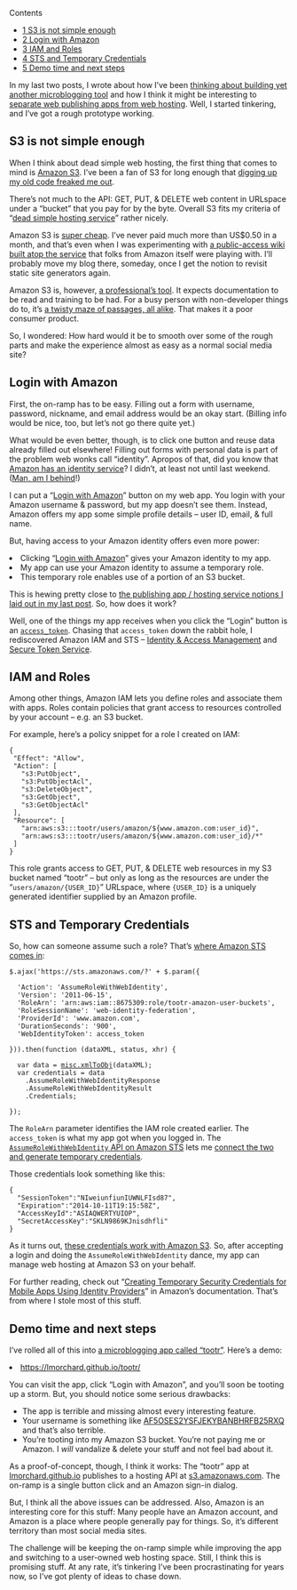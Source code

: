 <div id="toc_container" class="toc_wrap_right no_bullets">
  <p class="toc_title">
    Contents
  </p>
  
  <ul class="toc_list">
    <li>
      <a href="#S3_is_not_simple_enough"><span class="toc_number toc_depth_1">1</span> S3 is not simple enough</a>
    </li>
    <li>
      <a href="#Login_with_Amazon"><span class="toc_number toc_depth_1">2</span> Login with Amazon</a>
    </li>
    <li>
      <a href="#IAM_and_Roles"><span class="toc_number toc_depth_1">3</span> IAM and Roles</a>
    </li>
    <li>
      <a href="#STS_and_Temporary_Credentials"><span class="toc_number toc_depth_1">4</span> STS and Temporary Credentials</a>
    </li>
    <li>
      <a href="#Demo_time_and_next_steps"><span class="toc_number toc_depth_1">5</span> Demo time and next steps</a>
    </li>
  </ul>
</div>

In my last two posts, I wrote about how I&#8217;ve been [thinking about building yet another microblogging tool][1] and how I think it might be interesting to [separate web publishing apps from web hosting][2]. Well, I started tinkering, and I&#8217;ve got a rough prototype working.

<!--more-->

<h2 style="text-align: left;">
  <span id="S3_is_not_simple_enough">S3 is not simple enough</span>
</h2>

<p style="text-align: left;">
  When I think about dead simple web hosting, the first thing that comes to mind is <a href="http://aws.amazon.com/s3/">Amazon S3</a>. I&#8217;ve been a fan of S3 for long enough that <a href="https://twitter.com/lmorchard/status/518228792780005376">digging up my old code freaked me out</a>.
</p>

<p style="text-align: left;">
  There&#8217;s not much to the API: GET, PUT, & DELETE web content in URLspace under a &#8220;bucket&#8221; that you pay for by the byte. Overall S3 fits my criteria of &#8220;<a href="http://blog.lmorchard.com/2014/10/09/separating-publishing-from-hosting-on-the-web#p[IadIcc]">dead simple hosting service</a>&#8221; rather nicely.
</p>

<p style="text-align: left;">
  Amazon S3 is <a href="http://aws.amazon.com/s3/pricing/">super cheap</a>. I&#8217;ve never paid much more than US$0.50 in a month, and that&#8217;s even when I was experimenting with <a href="https://github.com/lmorchard/S3Ajax/blob/master/js/wiki.js">a public-access wiki built atop the service</a> that folks from Amazon itself were playing with. I&#8217;ll probably move my blog there, someday, once I get the notion to revisit static site generators again.
</p>

<p style="text-align: left;">
  Amazon S3 is, however, <a href="http://www.team.net/mjb/hawg.html">a professional&#8217;s tool</a>. It expects documentation to be read and training to be had. For a busy person with non-developer things do to, it&#8217;s <a href="http://en.wikipedia.org/wiki/Colossal_Cave_Adventure">a twisty maze of passages, all alike</a>. That makes it a poor consumer product.
</p>

So, I wondered: How hard would it be to smooth over some of the rough parts and make the experience almost as easy as a normal social media site?

<h2 style="text-align: left;">
  <span id="Login_with_Amazon">Login with Amazon</span>
</h2>

<p style="text-align: left;">
  First, the on-ramp has to be easy. Filling out a form with username, password, nickname, and email address would be an okay start. (Billing info would be nice, too, but let&#8217;s not go there quite yet.)
</p>

<p style="text-align: left;">
  What would be even better, though, is to click one button and reuse data already filled out elsewhere! Filling out forms with personal data is part of the problem web wonks call &#8220;identity&#8221;. Apropos of that, did you know that <a href="http://login.amazon.com/website">Amazon has an identity service</a>? I didn&#8217;t, at least not until last weekend. (<a href="http://mobile.awsblog.com/post/Tx3UKF4SV4V0LV3/Announcing-Web-Identity-Federation">Man, am I behind</a>!)
</p>

<p style="text-align: left;">
  I can put a &#8220;<a href="http://login.amazon.com/">Login with Amazon</a>&#8221; button on my web app. You login with your Amazon username & password, but my app doesn&#8217;t see them. Instead, Amazon offers my app some simple profile details &#8211; user ID, email, & full name.
</p>

<p style="text-align: left;">
  But, having access to your Amazon identity offers even more power:
</p>

<li style="text-align: left;">
  Clicking &#8220;<a href="http://login.amazon.com/">Login with Amazon</a>&#8221; gives your Amazon identity to my app.
</li>
<li style="text-align: left;">
  My app can use your Amazon identity to assume a temporary role.
</li>
<li style="text-align: left;">
  This temporary role enables use of a portion of an S3 bucket.
</li>

<p style="text-align: left;">
  This is hewing pretty close to <a href="http://blog.lmorchard.com/2014/10/09/separating-publishing-from-hosting-on-the-web">the publishing app / hosting service notions I laid out in my last post</a>. So, how does it work?
</p>

<p style="text-align: left;">
  Well, one of the things my app receives when you click the &#8220;Login&#8221; button is an <a href="http://login.amazon.com/glossary#access_token"><code>access_token</code></a>. Chasing that <code>access_token</code> down the rabbit hole, I rediscovered Amazon IAM and STS &#8211; <a href="http://aws.amazon.com/iam/">Identity & Access Management</a> and <a href="http://docs.aws.amazon.com/STS/latest/APIReference/Welcome.html">Secure Token Service</a>.
</p>

<h2 style="text-align: left;">
  <span id="IAM_and_Roles">IAM and Roles</span>
</h2>

<p style="text-align: left;">
  Among other things, Amazon IAM lets you define roles and associate them with apps. Roles contain policies that grant access to resources controlled by your account &#8211; e.g. an S3 bucket.
</p>

<p style="text-align: left;">
  For example, here&#8217;s a policy snippet for a role I created on IAM:
</p>

<pre style="text-align: left;"><code class="language-javascript">{
 "Effect": "Allow",
 "Action": [
   "s3:PutObject",
   "s3:PutObjectAcl",
   "s3:DeleteObject",
   "s3:GetObject",
   "s3:GetObjectAcl"
 ],
 "Resource": [
   "arn:aws:s3:::tootr/users/amazon/${www.amazon.com:user_id}",
   "arn:aws:s3:::tootr/users/amazon/${www.amazon.com:user_id}/*"
 ]
}</code></pre>

<p style="text-align: left;">
  This role grants access to GET, PUT, & DELETE web resources in my S3 bucket named &#8220;tootr&#8221; &#8211; but only as long as the resources are under the &#8220;<code>users/amazon/{USER_ID}</code>&#8221; URLspace, where <code>{USER_ID}</code> is a uniquely generated identifier supplied by an Amazon profile.
</p>

<h2 style="text-align: left;">
  <span id="STS_and_Temporary_Credentials">STS and Temporary Credentials</span>
</h2>

<p style="text-align: left;">
  So, how can someone assume such a role? That&#8217;s <a href="https://github.com/lmorchard/tootr/blob/master/src/javascript/publishers/AmazonS3.js#L103">where Amazon STS comes in</a>:
</p>

<pre style="text-align: left;"><code class="language-javascript">$.ajax('https://sts.amazonaws.com/?' + $.param({

  'Action': 'AssumeRoleWithWebIdentity',
  'Version': '2011-06-15',
  'RoleArn': 'arn:aws:iam::8675309:role/tootr-amazon-user-buckets',
  'RoleSessionName': 'web-identity-federation',
  'ProviderId': 'www.amazon.com',
  'DurationSeconds': '900',
  'WebIdentityToken': access_token

})).then(function (dataXML, status, xhr) {

  var data = <a href="https://github.com/lmorchard/tootr/blob/master/src/javascript/misc.js#L11">misc.xmlToObj</a>(dataXML);
  var credentials = data
    .AssumeRoleWithWebIdentityResponse
    .AssumeRoleWithWebIdentityResult
    .Credentials;

});</code></pre>

<p style="text-align: left;">
  The <code>RoleArn</code> parameter identifies the IAM role created earlier. The <code>access_token</code> is what my app got when you logged in. The <a href="http://docs.aws.amazon.com/STS/latest/APIReference/API_AssumeRoleWithWebIdentity.html"><code>AssumeRoleWithWebIdentity</code> API on Amazon STS</a> lets me <a href="https://github.com/lmorchard/tootr/blob/master/src/javascript/publishers/AmazonS3.js#L103">connect the two and generate temporary credentials</a>.
</p>

<p style="text-align: left;">
  Those credentials look something like this:
</p>

<pre><code class="language-javascript">{
  "SessionToken":"NIweiunfiunIUWNLFIsd87",
  "Expiration":"2014-10-11T19:15:58Z",
  "AccessKeyId":"ASIAQWERTYUIOP",
  "SecretAccessKey":"SKLN9869KJnisdhfli"
}</code></pre>

<p style="text-align: left;">
  As it turns out, <a href="https://github.com/lmorchard/tootr/blob/master/src/javascript/publishers/AmazonS3.js#L148">these credentials work with Amazon S3</a>. So, after accepting a login and doing the <code>AssumeRoleWithWebIdentity</code> dance, my app can manage web hosting at Amazon S3 on your behalf.
</p>

<p style="text-align: left;">
  For further reading, check out &#8220;<a href="docs.aws.amazon.com/STS/latest/UsingSTS/CreatingWIF.html">Creating Temporary Security Credentials for Mobile Apps Using Identity Providers</a>&#8221; in Amazon&#8217;s documentation. That&#8217;s from where I stole most of this stuff.
</p>

<h2 style="text-align: left;">
  <span id="Demo_time_and_next_steps">Demo time and next steps</span>
</h2>

<p style="text-align: left;">
  I&#8217;ve rolled all of this into <a href="https://github.com/lmorchard/tootr">a microblogging app called &#8220;tootr&#8221;</a>. Here&#8217;s a demo:
</p>

<li style="text-align: left;">
  <a href="https://lmorchard.github.io/tootr/">https://lmorchard.github.io/tootr/</a>
</li>

You can visit the app, click &#8220;Login with Amazon&#8221;, and you&#8217;ll soon be tooting up a storm. But, you should notice some serious drawbacks:

*   The app is terrible and missing almost every interesting feature.
*   Your username is something like [AF5OSES2YSFJEKYBANBHRFB25RXQ][3] and that&#8217;s also terrible.
*   You&#8217;re tooting into my Amazon S3 bucket. You&#8217;re not paying me or Amazon. I *will* vandalize & delete your stuff and not feel bad about it.

As a proof-of-concept, though, I think it works: The &#8220;tootr&#8221; app at [lmorchard.github.io][4] publishes to a hosting API at [s3.amazonaws.com][5]. The on-ramp is a single button click and an Amazon sign-in dialog.

But, I think all the above issues can be addressed. Also, Amazon is an interesting core for this stuff: Many people have an Amazon account, and Amazon is a place where people generally pay for things. So, it&#8217;s different territory than most social media sites.

The challenge will be keeping the on-ramp simple while improving the app and switching to a user-owned web hosting space. Still, I think this is promising stuff. At any rate, it&#8217;s tinkering I&#8217;ve been procrastinating for years now, so I&#8217;ve got plenty of ideas to chase down.

 [1]: http://blog.lmorchard.com/2014/10/08/microblogging-like-its-2002
 [2]: http://blog.lmorchard.com/2014/10/09/separating-publishing-from-hosting-on-the-web
 [3]: https://tootr.s3.amazonaws.com/users/amazon/amzn1.account.AF5OSES2YSFJEKYBANBHRFB25RXQ/index.html
 [4]: https://lmorchard.github.io/tootr/
 [5]: http://s3.amazonaws.com
